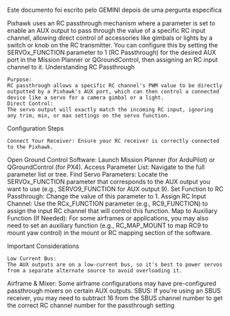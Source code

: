 Este documento foi escrito pelo GEMINI depois de uma pergunta especifica

Pixhawk uses an RC passthrough mechanism where a parameter is set to enable an AUX output to pass through the value of a specific RC input channel, allowing direct control of accessories like gimbals or lights by a switch or knob on the RC transmitter. You can configure this by setting the SERVOx_FUNCTION parameter to 1 (RC Passthrough) for the desired AUX port in the Mission Planner or QGroundControl, then assigning an RC input channel to it. 
Understanding RC Passthrough 

    Purpose:
    RC passthrough allows a specific RC channel's PWM value to be directly outputted by a Pixhawk's AUX port, which can then control a connected device like a servo for a camera gimbal or a light.
    Direct Control:
    The servo output will exactly match the incoming RC input, ignoring any trim, min, or max settings on the servo function. 

Configuration Steps

    Connect Your Receiver: Ensure your RC receiver is correctly connected to the Pixhawk. 

Open Ground Control Software: Launch Mission Planner (for ArduPilot) or QGroundControl (for PX4). 
Access Parameter List: Navigate to the full parameter list or tree. 
Find Servo Parameters: Locate the SERVOx_FUNCTION parameter that corresponds to the AUX output you want to use (e.g., SERVO9_FUNCTION for AUX output 9). 
Set Function to RC Passthrough: Change the value of this parameter to 1. 
Assign RC Input Channel: Use the RCx_FUNCTION parameter (e.g., RC9_FUNCTION) to assign the input RC channel that will control this function. 
Map to Auxiliary Function (If Needed): For some airframes or applications, you may also need to set an auxiliary function (e.g., RC_MAP_MOUNT to map RC9 to mount yaw control) in the mount or RC mapping section of the software. 

Important Considerations

    Low Current Bus:
    The AUX outputs are on a low-current bus, so it's best to power servos from a separate alternate source to avoid overloading it. 

Airframe & Mixer:
Some airframe configurations may have pre-configured passthrough mixers on certain AUX outputs. 
SBUS:
If you're using an SBUS receiver, you may need to subtract 16 from the SBUS channel number to get the correct RC channel number for the passthrough setting

